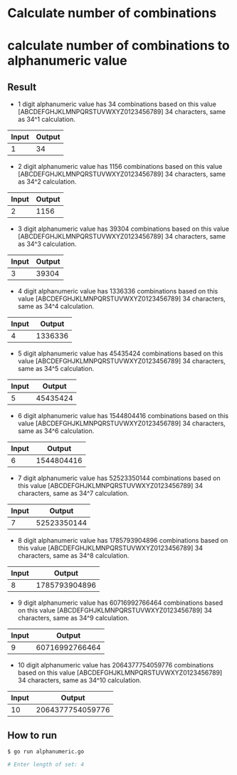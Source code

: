 # Calculate number of combinations

# calculate number of combinations to alphanumeric value

## Result

 * 1 digit alphanumeric value has 34 combinations based on this value [ABCDEFGHJKLMNPQRSTUVWXYZ0123456789] 34 characters, same as 34^1 calculation.

| Input | Output |
|-------|--------|
| 1     | 34     |


* 2 digit alphanumeric value has 1156 combinations based on this value [ABCDEFGHJKLMNPQRSTUVWXYZ0123456789] 34 characters, same as 34^2 calculation.

| Input | Output |
| --- | --- |
| 2 | 1156 |

* 3 digit alphanumeric value has 39304 combinations based on this value [ABCDEFGHJKLMNPQRSTUVWXYZ0123456789] 34 characters, same as 34^3 calculation.

| Input | Output |
| --- | --- |
| 3 | 39304 |

* 4 digit alphanumeric value has 1336336 combinations based on this value [ABCDEFGHJKLMNPQRSTUVWXYZ0123456789] 34 characters, same as 34^4 calculation.

| Input | Output |
| --- | --- |
| 4 | 1336336 |

* 5 digit alphanumeric value has 45435424 combinations based on this value [ABCDEFGHJKLMNPQRSTUVWXYZ0123456789] 34 characters, same as 34^5 calculation.

| Input | Output |
| --- | --- |
| 5 | 45435424 |

* 6 digit alphanumeric value has 1544804416 combinations based on this value [ABCDEFGHJKLMNPQRSTUVWXYZ0123456789] 34 characters, same as 34^6 calculation.

| Input | Output |
| --- | --- |
| 6 | 1544804416 |

* 7 digit alphanumeric value has 52523350144 combinations based on this value [ABCDEFGHJKLMNPQRSTUVWXYZ0123456789] 34 characters, same as 34^7 calculation.

| Input | Output |
| --- | --- |
| 7 | 52523350144 |

* 8 digit alphanumeric value has 1785793904896 combinations based on this value [ABCDEFGHJKLMNPQRSTUVWXYZ0123456789] 34 characters, same as 34^8 calculation.

| Input | Output |
| --- | --- |
| 8 | 1785793904896 |

* 9 digit alphanumeric value has 60716992766464 combinations based on this value [ABCDEFGHJKLMNPQRSTUVWXYZ0123456789] 34 characters, same as 34^9 calculation.

| Input | Output |
| --- | --- |
| 9 | 60716992766464 |

* 10 digit alphanumeric value has 2064377754059776 combinations based on this value [ABCDEFGHJKLMNPQRSTUVWXYZ0123456789] 34 characters, same as 34^10 calculation.

| Input | Output |
| --- | --- |
| 10 | 2064377754059776 |


## How to run

```bash
$ go run alphanumeric.go

# Enter length of set: 4
```
